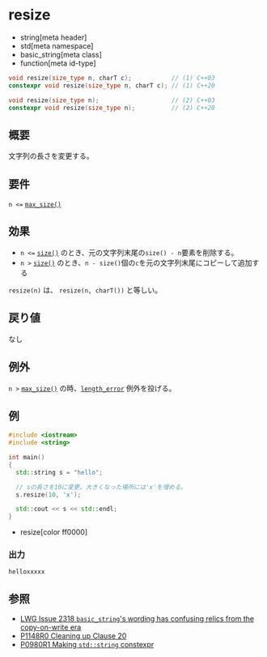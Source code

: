 # resize
* string[meta header]
* std[meta namespace]
* basic_string[meta class]
* function[meta id-type]

```cpp
void resize(size_type n, charT c);           // (1) C++03
constexpr void resize(size_type n, charT c); // (1) C++20

void resize(size_type n);                    // (2) C++03
constexpr void resize(size_type n);          // (2) C++20
```

## 概要
文字列の長さを変更する。


## 要件
`n <=` [`max_size()`](max_size.md)


## 効果

- `n <=` [`size()`](size.md) のとき、元の文字列末尾の`size() - n`要素を削除する。
- `n >` [`size()`](size.md) のとき、`n - size()`個の`c`を元の文字列末尾にコピーして追加する

`resize(n)` は、 `resize(n, charT())` と等しい。

## 戻り値
なし


## 例外
`n >` [`max_size()`](max_size.md) の時、[`length_error`](/reference/stdexcept.md) 例外を投げる。


## 例
```cpp example
#include <iostream>
#include <string>

int main()
{
  std::string s = "hello";

  // sの長さを10に変更。大きくなった場所には'x'を埋める。
  s.resize(10, 'x');

  std::cout << s << std::endl;
}
```
* resize[color ff0000]

### 出力
```
helloxxxxx
```

## 参照

- [LWG Issue 2318 `basic_string`'s wording has confusing relics from the copy-on-write era](https://wg21.cmeerw.net/lwg/issue2318)
- [P1148R0 Cleaning up Clause 20](https://www.open-std.org/jtc1/sc22/wg21/docs/papers/2018/p1148r0.pdf)
- [P0980R1 Making `std::string` constexpr](https://www.open-std.org/jtc1/sc22/wg21/docs/papers/2019/p0980r1.pdf)
